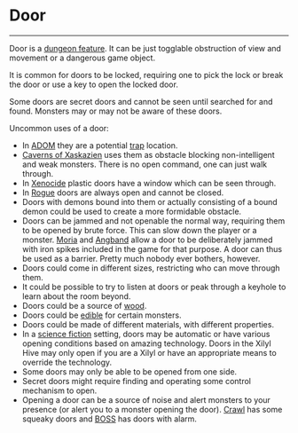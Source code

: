 # Door

---

Door is a [dungeon feature](dungeon_feature.md). It can be just togglable obstruction of view and movement or a dangerous game object.

It is common for doors to be locked, requiring one to pick the lock or break the door or use a key to open the locked door.

Some doors are secret doors and cannot be seen until searched for and found. Monsters may or may not be aware of these doors.

Uncommon uses of a door:

- In [ADOM](adom.md) they are a potential [trap](trap.md) location.
- [Caverns of Xaskazien](caverns_of_xakazien.md) uses them as obstacle blocking non-intelligent and weak monsters. There is no open command, one can just walk through.
- In [Xenocide](xenocide.md) plastic doors have a window which can be seen through.
- In [Rogue](rogue.md) doors are always open and cannot be closed.
- Doors with demons bound into them or actually consisting of a bound demon could be used to create a more formidable obstacle.
- Doors can be jammed and not openable the normal way, requiring them to be opened by brute force. This can slow down the player or a monster. [Moria](moria.md) and [Angband](angband.md) allow a door to be deliberately jammed with iron spikes included in the game for that purpose. A door can thus be used as a barrier. Pretty much nobody ever bothers, however.
- Doors could come in different sizes, restricting who can move through them.
- It could be possible to try to listen at doors or peak through a keyhole to learn about the room beyond.
- Doors could be a source of [wood](wood.md).
- Doors could be [edible](food.md) for certain monsters.
- Doors could be made of different materials, with different properties.
- In a [science fiction](science_fiction.md) setting, doors may be automatic or have various opening conditions based on amazing technology. Doors in the Xilyl Hive may only open if you are a Xilyl or have an appropriate means to override the technology.
- Some doors may only be able to be opened from one side.
- Secret doors might require finding and operating some control mechanism to open.
- Opening a door can be a source of noise and alert monsters to your presence (or alert you to a monster opening the door). [Crawl](linleys_dungeon_crawl.md) has some squeaky doors and [BOSS](boss.md) has doors with alarm.

